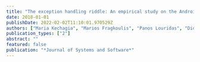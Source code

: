 ```yaml
---
title: "The exception handling riddle: An empirical study on the Android API"
date: 2018-01-01
publishDate: 2022-02-02T11:10:01.970529Z
authors: ["Maria Kechagia", "Marios Fragkoulis", "Panos Louridas", "Diomidis Spinellis"]
publication_types: ["2"]
abstract: ""
featured: false
publication: "*Journal of Systems and Software*"
---
```


